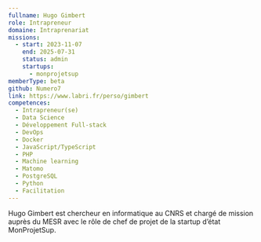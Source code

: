 ```yaml
---
fullname: Hugo Gimbert
role: Intrapreneur
domaine: Intraprenariat
missions:
  - start: 2023-11-07
    end: 2025-07-31
    status: admin
    startups:
      - monprojetsup
memberType: beta
github: Numero7
link: https://www.labri.fr/perso/gimbert
competences:
  - Intrapreneur(se)
  - Data Science
  - Développement Full-stack
  - DevOps
  - Docker
  - JavaScript/TypeScript
  - PHP
  - Machine learning
  - Matomo
  - PostgreSQL
  - Python
  - Facilitation
---
```

Hugo Gimbert est chercheur en informatique au CNRS et chargé de mission auprès du MESR avec le rôle de chef de projet de la startup d’état MonProjetSup.